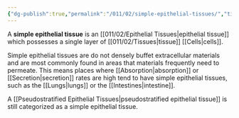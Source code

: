 ```yaml
---
{"dg-publish":true,"permalink":"/011/02/simple-epithelial-tissues/","title":"Simple Epithelial Tissues","tags":["BIOL422"]}
---
```


A **simple epithelial tissue** is an [[011/02/Epithelial Tissues\|epithelial tissue]] which possesses a single layer of [[011/02/Tissues\|tissue]] [[Cells\|cells]].

Simple epithelial tissues are do not densely buffet extracellular materials and are most commonly found in areas that materials frequently need to permeate. This means places where [[Absorption\|absorption]] or [[Secretion\|secretion]] rates are high tend to have simple epithelial tissues, such as the [[Lungs\|lungs]] or the [[Intestines\|intestine]].

A [[Pseudostratified Epithelial Tissues\|pseudostratified epithelial tissue]] is still categorized as a simple epithelial tissue.